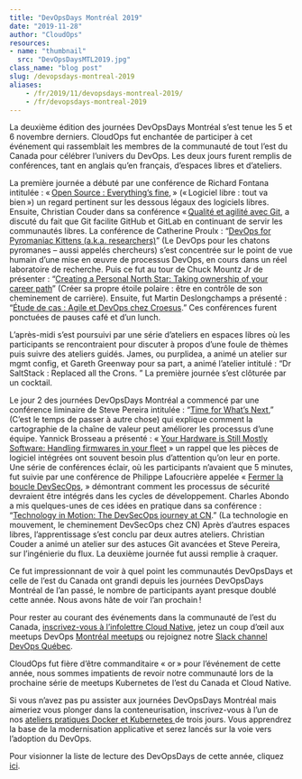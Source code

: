 ```yaml
---
title: "DevOpsDays Montréal 2019"
date: "2019-11-28"
author: "CloudOps"
resources:
- name: "thumbnail"
  src: "DevOpsDaysMTL2019.jpg"
class_name: "blog post"
slug: /devopsdays-montreal-2019
aliases:
    - /fr/2019/11/devopsdays-montreal-2019/
    - /fr/devopsdays-montreal-2019
---
```


<p>La deuxième édition des journées DevOpsDays Montréal s’est tenue les 5 et 6&nbsp;novembre derniers. CloudOps fut enchantée de participer à cet événement qui rassemblait les membres de la communauté de tout l’est du Canada pour célébrer l’univers du DevOps. Les deux jours furent remplis de conférences, tant en anglais qu’en français, d’espaces libres et d’ateliers.&nbsp;</p><p>La première journée a débuté par une conférence de Richard Fontana intitulée&nbsp;: « <a href="https://www.youtube.com/watch?v=2O4y6WqAP3Q&amp;list=PL2tIJL4fCPDPMBfGvLOixlCfqRv9OgIvZ&amp;index=5&amp;t=0s">Open Source&nbsp;: Everything’s fine</a>, » (« Logiciel libre&nbsp;: tout va bien ») un regard pertinent sur les dessous légaux des logiciels libres. Ensuite, Christian Couder dans sa conférence « <a href="https://www.youtube.com/watch?v=UoOvBhkdqbU&amp;list=PL2tIJL4fCPDPMBfGvLOixlCfqRv9OgIvZ&amp;index=3">Qualité et agilité avec Git</a>, a discuté du fait que Git facilite GitHub et GitLab en continuant de servir les communautés libres. La conférence de Catherine Proulx&nbsp;: “<a href="https://www.youtube.com/watch?v=7kQV4rUUVMM&amp;list=PL2tIJL4fCPDPMBfGvLOixlCfqRv9OgIvZ&amp;index=1">DevOps for Pyromaniac Kittens (a.k.a. researchers)</a>” (Le DevOps pour les chatons pyromanes – aussi appelés chercheurs) s’est concentrée sur le point de vue humain d’une mise en œuvre de processus DevOps, en cours dans un réel laboratoire de recherche. Puis ce fut au tour de Chuck Mountz Jr de présenter&nbsp;: “<a href="https://www.youtube.com/watch?v=Oy9RH1x3n0Q&amp;list=PL2tIJL4fCPDPMBfGvLOixlCfqRv9OgIvZ&amp;index=2">Creating a Personal North Star: Taking ownership of your career path</a>” (Créer sa propre étoile polaire&nbsp;: être en contrôle de son cheminement de carrière). Ensuite, fut Martin Deslongchamps a présenté&nbsp;: “<a href="https://www.youtube.com/watch?v=gqwMKo5QlHg&amp;list=PL2tIJL4fCPDPMBfGvLOixlCfqRv9OgIvZ&amp;index=5">Étude de cas&nbsp;: Agile et DevOps chez Croesus</a>.” Ces conférences furent ponctuées de pauses café et d’un lunch.</p><p>L’après-midi s’est poursuivi par une série d’ateliers en espaces libres où les participants se rencontraient pour discuter à propos d’une foule de thèmes puis suivre des ateliers guidés. James, ou purplidea, a animé un atelier sur mgmt config, et Gareth Greenway pour sa part, a animé l’atelier intitulé&nbsp;: “Dr SaltStack&nbsp;: Replaced all the Crons. ” La première journée s’est clôturée par un cocktail.</p><p>Le jour 2 des journées DevOpsDays Montréal a commencé par une conférence liminaire de Steve Pereira intitulée&nbsp;: “<a href="https://www.youtube.com/watch?v=6JjhwubHFyo&amp;list=PL2tIJL4fCPDPMBfGvLOixlCfqRv9OgIvZ&amp;index=7">Time for What’s Next</a>,” (C’est le temps de passer à autre chose) qui explique comment la cartographie de la chaîne de valeur peut améliorer les processus d’une équipe. Yannick Brosseau a présenté&nbsp;: «&nbsp;<a href="https://www.youtube.com/watch?v=dgzLYnSvV-w&amp;list=PL2tIJL4fCPDPMBfGvLOixlCfqRv9OgIvZ&amp;index=9">Your Hardware is Still Mostly Software: Handling firmwares in your fleet</a>&nbsp;» un rappel que les pièces de logiciel intégrées ont souvent besoin plus d’attention qu’on leur en porte. Une série de conférences éclair, où les participants n’avaient que 5 minutes, fut suivie par une conférence de Philippe Lafoucrière appelée «&nbsp;<a href="https://www.youtube.com/watch?v=QPXfe-u2jXU&amp;list=PL2tIJL4fCPDPMBfGvLOixlCfqRv9OgIvZ&amp;index=6">Fermer la boucle DevSecOps</a>,&nbsp;» démontrant comment les processus de sécurité devraient être intégrés dans les cycles de développement. Charles Abondo a mis quelques-unes de ces idées en pratique dans sa conférence&nbsp;: “<a href="https://www.youtube.com/watch?v=lOUuI6rB1Kw&amp;list=PL2tIJL4fCPDPMBfGvLOixlCfqRv9OgIvZ&amp;index=8">Technology in Motion: The DevSecOps journey at CN</a>.” (La technologie en mouvement, le cheminement DevSecOps chez CN) Après d’autres espaces libres, l’apprentissage s’est conclu par deux autres ateliers. Christian Couder a animé un atelier sur des astuces Git avancées et Steve Pereira, sur l’ingénierie du flux. La deuxième journée fut aussi remplie à craquer.</p><p>Ce fut impressionnant de voir à quel point les communautés DevOpsDays et celle de l’est du Canada ont grandi depuis les journées DevOpsDays Montréal de l’an passé, le nombre de participants ayant presque doublé cette année. Nous avons hâte de voir l’an prochain !&nbsp;</p><p>Pour rester au courant des événements dans la communauté de l’est du Canada, <a href="https://info.cloudops.com/newsletter-cloud-native-communities">inscrivez-vous à l’infolettre Cloud Native</a>, jetez un coup d’œil aux meetups DevOps <a href="https://www.meetup.com/Kubernetes-Montreal/">Montréal meetups</a> ou rejoignez notre <a href="https://devopsquebec.slack.com/join/shared_invite/enQtODE5MDIyMTAxODc5LTczMDEwZTQ2NGYzMmIxMTQwNTEzYjVlNWM0N2UwNDIzOGVjZDJjNTY1Y2JhZDEyMTQ4NmZlNTYzY2RjMmQyOTQ">Slack channel DevOps Québec</a>.</p><p>CloudOps fut fière d’être commanditaire «&nbsp;or » pour l’événement de cette année, nous sommes impatients de revoir notre communauté lors de la prochaine série de meetups Kubernetes de l’est du Canada et Cloud Native.</p><p>Si vous n’avez pas pu assister aux journées DevOpsDays Montréal mais aimeriez vous plonger dans la conteneurisation, inscrivez-vous à l’un de nos <a href="https://www.cloudops.com/fr/ateliers/">ateliers pratiques Docker et Kubernetes </a>de trois jours. Vous apprendrez la base de la modernisation applicative et serez lancés sur la voie vers l’adoption du DevOps.</p><p>Pour visionner la liste de lecture des DevOpsDays de cette année, cliquez <a href="https://www.youtube.com/playlist?list=PL2tIJL4fCPDPMBfGvLOixlCfqRv9OgIvZ">ici</a>.</p>
